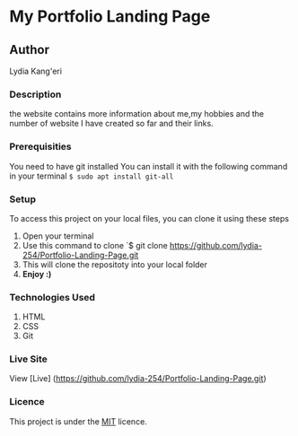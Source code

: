 # My Portfolio Landing Page
## Author
Lydia Kang'eri
### Description
the website contains more information  about me,my hobbies and the number of website I have created so far and their links.
### Prerequisities
You need to have git installed
You can install it with the following command in your terminal
`$ sudo apt install git-all`
### Setup
To access this project on your local files, you can clone it using these steps
1. Open your terminal
1. Use this command to clone `$ git clone
https://github.com/lydia-254/Portfolio-Landing-Page.git
1. This will clone the repositoty into your local folder
1. __Enjoy :)__
### Technologies Used
1. HTML
1. CSS
1. Git
### Live Site
View [Live] (https://github.com/lydia-254/Portfolio-Landing-Page.git)
### Licence
This project is under the  [MIT](LICENSE) licence.